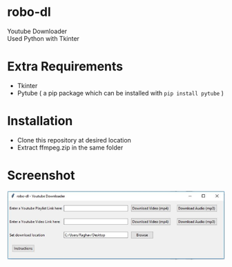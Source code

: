 # robo-dl
Youtube Downloader <br>
Used Python with Tkinter

# Extra Requirements

- Tkinter
- Pytube ( a pip package which can be installed with `pip install pytube` )

# Installation

- Clone this repository at desired location
- Extract ffmpeg.zip in the same folder

# Screenshot

![Screenshot](ss.JPG)
